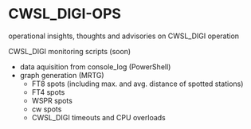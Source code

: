 # CWSL_DIGI-OPS
operational insights, thoughts and advisories on CWSL_DIGI operation

CWSL_DIGI monitoring scripts (soon)

- data aquisition from console_log (PowerShell)
- graph generation (MRTG)
  - FT8 spots (including max. and avg. distance of spotted stations)
  - FT4 spots
  - WSPR spots
  - cw spots
  - CWSL_DIGI timeouts and CPU overloads
